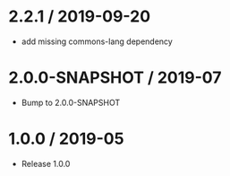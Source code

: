 2.2.1 / 2019-09-20
==================

  * add missing commons-lang dependency

2.0.0-SNAPSHOT / 2019-07
==================

  * Bump to 2.0.0-SNAPSHOT

1.0.0 / 2019-05
==================

  * Release 1.0.0
